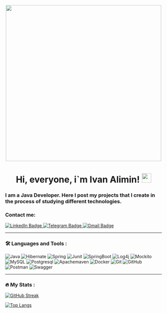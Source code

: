 <div id="header" align="center">
  <img src="https://media.giphy.com/media/2IudUHdI075HL02Pkk/giphy.gif" width="500"/>
</div>

<div id="profileViews" align="center">
    <img src="https://komarev.com/ghpvc/?username=AliminIvan&style=flat-square&color=blue" alt=""/>
  <h1>
  Hi, everyone, i`m Ivan Alimin!
  <img src="https://media.giphy.com/media/hvRJCLFzcasrR4ia7z/giphy.gif" width="30px"/>
</h1>
</div>

### I am a Java Developer. Here I post my projects that I create in the process of studying different technologies.
### Contact me: 
<div id="badges">
  <a href="https://www.linkedin.com/in/ivan-alimin/">
    <img src="https://img.shields.io/badge/LinkedIn-blue?style=for-the-badge&logo=linkedin&logoColor=white" alt="LinkedIn Badge"/>
  </a>
  <a href="https://t.me/IvanAlimin">
    <img src="https://img.shields.io/badge/Telegram-blue?style=for-the-badge&logo=telegram&logoColor=white" alt="Telegram Badge"/>
  </a>
  <a href="mailto:aliminivan1990@gmail.com">
    <img src="https://img.shields.io/badge/Gmail-red?style=for-the-badge&logo=gmail&logoColor=white" alt="Gmail Badge"/>
  </a>
</div>

---

### :hammer_and_wrench: Languages and Tools :

![Java](https://img.shields.io/badge/Java-f57f05?style=for-the-badge&logo=coffeescript&logoColor=white)
![Hibernate](https://img.shields.io/badge/Hibernate-999999?style=for-the-badge&logo=hibernate&logoColor=white)
![Spring](https://img.shields.io/badge/Spring-44d804?style=for-the-badge&logo=spring&logoColor=white)
![Junit](https://img.shields.io/badge/Junit-cc0000?style=for-the-badge&logo=junit5&logoColor=white)
![SpringBoot](https://img.shields.io/badge/spring%20boot-44d804?style=for-the-badge&logo=springboot&logoColor=white)
![Log4j](https://img.shields.io/badge/Log4j-cc0000?style=for-the-badge&logo=Log4j&logoColor=white)
![Mockito](https://img.shields.io/badge/Mockito-38761d?style=for-the-badge)
![MySQL](https://img.shields.io/badge/mysql-3d85c6?style=for-the-badge&logo=mysql&logoColor=white)
![Postgresql](https://img.shields.io/badge/Postgresql-1c5c95?style=for-the-badge&logo=postgresql&logoColor=white)
![Apachemaven](https://img.shields.io/badge/apache%20maven-000000?style=for-the-badge&logo=apachemaven&logoColor=white)
![Docker](https://img.shields.io/badge/Docker-316192?style=for-the-badge&logo=docker&logoColor=white)
![Git](https://img.shields.io/badge/Git-f44336?style=for-the-badge&logo=git&logoColor=white)
![GitHub](https://img.shields.io/badge/github-000000?style=for-the-badge&logo=github&logoColor=white)
![Postman](https://img.shields.io/badge/postman-f57f05?style=for-the-badge&logo=postman&logoColor=white)
![Swagger](https://img.shields.io/badge/swagger-35a405?style=for-the-badge&logo=swagger&logoColor=white)

---

### :fire: My Stats :

[![GitHub Streak](https://streak-stats.demolab.com?user=AliminIvan&theme=transparent&hide_border=true&mode=weekly&fire=FF2222&dates=2C68F6&currStreakLabel=2C68F6&currStreakNum=2C68F6)](https://git.io/streak-stats)

[![Top Langs](https://github-readme-stats.vercel.app/api/top-langs/?username=AliminIvan&layout=compact&theme=vision-friendly-light)](https://github.com/anuraghazra/github-readme-stats)
